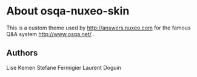 About osqa-nuxeo-skin 
======================

This is a custom theme used by http://answers.nuxeo.com for the famous Q&A system http://www.osqa.net/ .

Authors
--------
Lise Kemen
Stefane Fermigier
Laurent Doguin
